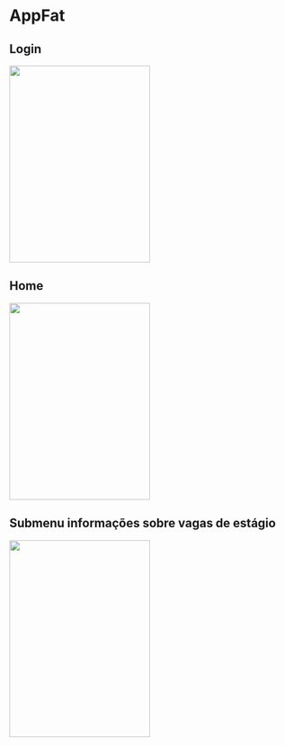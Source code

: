 # AppFat 

## Login
<img src="https://user-images.githubusercontent.com/35549764/50742734-46dc9900-11f6-11e9-9c8f-7a73162ef353.jpg" width="250" height="350" />

## Home
<img src="https://user-images.githubusercontent.com/35549764/50742802-0f222100-11f7-11e9-992a-ae5a3b4b7395.jpg" width="250" height="350" />

## Submenu informações sobre vagas de estágio
<img src="https://user-images.githubusercontent.com/35549764/50742805-0f222100-11f7-11e9-9f86-63d32f42429a.jpg" width="250" height="350" />
